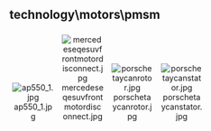 ## technology\motors\pmsm
<div class="col" style="display: inline-block; width: 16.66%; padding: 5px; box-sizing: border-box; text-align: center;">
<img src="https://media.evkx.net/multimedia/technology/motors/pmsm/ap550_1_xst.jpg" class="img-thumbnail" alt="ap550_1.jpg">
ap550_1.jpg
</div>
<div class="col" style="display: inline-block; width: 16.66%; padding: 5px; box-sizing: border-box; text-align: center;">
<img src="https://media.evkx.net/multimedia/technology/motors/pmsm/mercedeseqesuvfrontmotordisconnect_xst.jpg" class="img-thumbnail" alt="mercedeseqesuvfrontmotordisconnect.jpg">
mercedeseqesuvfrontmotordisconnect.jpg
</div>
<div class="col" style="display: inline-block; width: 16.66%; padding: 5px; box-sizing: border-box; text-align: center;">
<img src="https://media.evkx.net/multimedia/technology/motors/pmsm/porschetaycanrotor_xst.jpg" class="img-thumbnail" alt="porschetaycanrotor.jpg">
porschetaycanrotor.jpg
</div>
<div class="col" style="display: inline-block; width: 16.66%; padding: 5px; box-sizing: border-box; text-align: center;">
<img src="https://media.evkx.net/multimedia/technology/motors/pmsm/porschetaycanstator_xst.jpg" class="img-thumbnail" alt="porschetaycanstator.jpg">
porschetaycanstator.jpg
</div>
